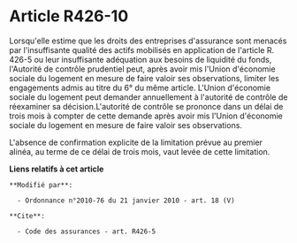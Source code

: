 # Article R426-10

Lorsqu'elle estime que les droits des entreprises d'assurance sont menacés par l'insuffisante qualité des actifs mobilisés en
application de l'article R. 426-5 ou leur insuffisante adéquation aux besoins de liquidité du fonds, l'Autorité de contrôle
prudentiel peut, après avoir mis l'Union d'économie sociale du logement en mesure de faire valoir ses observations, limiter
les engagements admis au titre du 6° du même article. L'Union d'économie sociale du logement peut demander annuellement à
l'autorité de contrôle de réexaminer sa décision.L'autorité de contrôle se prononce dans un délai de trois mois à compter de
cette demande après avoir mis l'Union d'économie sociale du logement en mesure de faire valoir ses observations.

L'absence de confirmation explicite de la limitation prévue au premier alinéa, au terme de ce délai de trois mois, vaut levée
de cette limitation.

**Liens relatifs à cet article**

	**Modifié par**:

	  - Ordonnance n°2010-76 du 21 janvier 2010 - art. 18 (V)

	**Cite**:

	  - Code des assurances - art. R426-5

